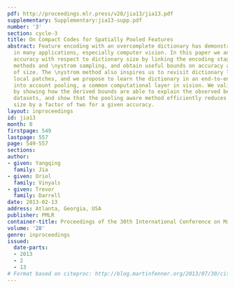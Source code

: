 ```yaml
---
pdf: http://proceedings.mlr.press/v28/jia13/jia13.pdf
supplementary: Supplementary:jia13-supp.pdf
number: '3'
section: cycle-3
title: On Compact Codes for Spatially Pooled Features
abstract: Feature encoding with an overcomplete dictionary has demonstrated good performance
  in many applications, especially computer vision. In this paper we analyze the classification
  accuracy with respect to dictionary size by linking the encoding stage to kernel
  methods and \nystrom sampling, and obtain useful bounds on accuracy as a function
  of size. The \nystrom method also inspires us to revisit dictionary learning from
  local patches, and we propose to learn the dictionary in an end-to-end fashion taking
  into account pooling, a common computational layer in vision. We validate our contribution
  by showing how the derived bounds are able to explain the observed behavior of multiple
  datasets, and show that the pooling aware method efficiently reduces the dictionary
  size by a factor of two for a given accuracy.
layout: inproceedings
id: jia13
month: 0
firstpage: 549
lastpage: 557
page: 549-557
sections: 
author:
- given: Yangqing
  family: Jia
- given: Oriol
  family: Vinyals
- given: Trevor
  family: Darrell
date: 2013-02-13
address: Atlanta, Georgia, USA
publisher: PMLR
container-title: Proceedings of the 30th International Conference on Machine Learning
volume: '28'
genre: inproceedings
issued:
  date-parts:
  - 2013
  - 2
  - 13
# Format based on citeproc: http://blog.martinfenner.org/2013/07/30/citeproc-yaml-for-bibliographies/
---
```

